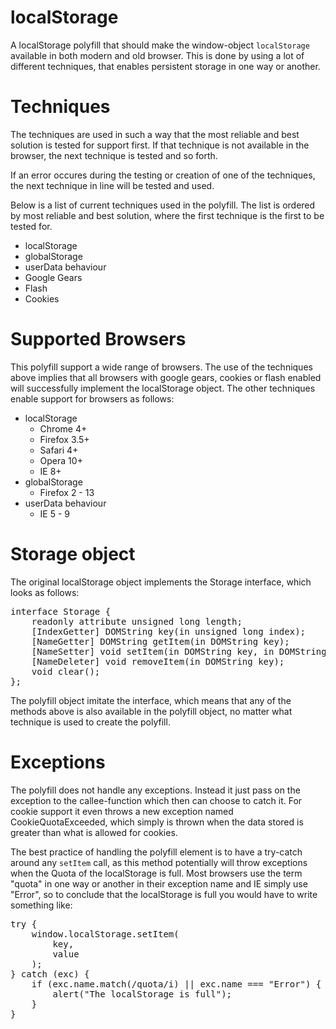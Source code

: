 localStorage
============

A localStorage polyfill that should make the window-object `localStorage` available in both modern and old browser. This is done by using a lot of different techniques, that enables persistent storage in one way or another.

# Techniques

The techniques are used in such a way that the most reliable and best solution is tested for support first. If that technique is not available in the browser, the next technique is tested and so forth.

If an error occures during the testing or creation of one of the techniques, the next technique in line will be tested and used.

Below is a list of current techniques used in the polyfill. The list is ordered by most reliable and best solution, where the first technique is the first to be tested for.

* localStorage
* globalStorage
* userData behaviour
* Google Gears
* Flash
* Cookies

# Supported Browsers

This polyfill support a wide range of browsers. The use of the techniques above implies that all browsers with google gears, cookies or flash enabled will successfully implement the localStorage object. The other techniques enable support for browsers as follows:

* localStorage
	- Chrome 4+
	- Firefox 3.5+
	- Safari 4+
	- Opera 10+
	- IE 8+
* globalStorage
	- Firefox 2 - 13
* userData behaviour
	- IE 5 - 9

# Storage object

The original localStorage object implements the Storage interface, which looks as follows:

<pre>
interface Storage {
	readonly attribute unsigned long length;
	[IndexGetter] DOMString key(in unsigned long index);
	[NameGetter] DOMString getItem(in DOMString key);
	[NameSetter] void setItem(in DOMString key, in DOMString data);
	[NameDeleter] void removeItem(in DOMString key);
	void clear();
};
</pre>

The polyfill object imitate the interface, which means that any of the
methods above is also available in the polyfill object, no matter what technique is used to create the polyfill.

# Exceptions

The polyfill does not handle any exceptions. Instead it just pass on the exception to the callee-function which then can choose to catch it. For cookie support it even throws a new exception named CookieQuotaExceeded, which simply is thrown when the data
stored is greater than what is allowed for cookies.

The best practice of handling the polyfill element is to have a try-catch around any `setItem` call, as this method potentially will throw exceptions when the Quota of the localStorage is full. Most browsers use the term "quota" in one way or another in their
exception name and IE simply use "Error", so to conclude that the localStorage is full you would have to write something like:

<pre>
try {                                                           
	window.localStorage.setItem(                                     
		key,                                       
		value                                     
	);                                                          
} catch (exc) {                                                 
	if (exc.name.match(/quota/i) || exc.name === "Error") {
		alert("The localStorage is full");
	}
}
</pre>


